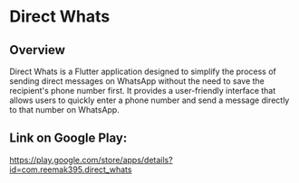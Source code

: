 # Direct Whats

## Overview

Direct Whats is a Flutter application designed to simplify the process of sending direct messages on WhatsApp without the need to save the recipient's phone number first. It provides a user-friendly interface that allows users to quickly enter a phone number and send a message directly to that number on WhatsApp.

## Link on Google Play:
https://play.google.com/store/apps/details?id=com.reemak395.direct_whats
